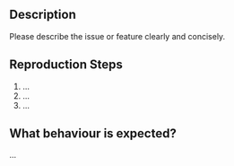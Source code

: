 ## Description

Please describe the issue or feature clearly and concisely.

## Reproduction Steps

1. ...
2. ...
3. ...

## What behaviour is expected?

...
